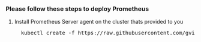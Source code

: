 ### Please follow these steps to deploy Prometheus

1. Install Prometheus Server agent on the cluster thats provided to you

<ul>
  <pre>
  kubectl create -f https://raw.githubusercontent.com/gvijayar/pks-workshop/master/grafana/InstallPrometheusAgent.yaml
  </pre>
</ul>
